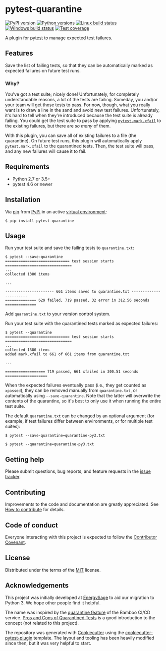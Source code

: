# pytest-quarantine

[![PyPI version](https://img.shields.io/pypi/v/pytest-quarantine.svg)](https://pypi.org/project/pytest-quarantine)
[![Python versions](https://img.shields.io/pypi/pyversions/pytest-quarantine.svg)](https://pypi.org/project/pytest-quarantine)
[![Linux build status](https://img.shields.io/travis/com/EnergySage/pytest-quarantine?logo=travis)](https://travis-ci.com/EnergySage/pytest-quarantine)
[![Windows build status](https://img.shields.io/appveyor/ci/EnergySage/pytest-quarantine?logo=appveyor)](https://ci.appveyor.com/project/EnergySage/pytest-quarantine)
[![Test coverage](https://img.shields.io/codecov/c/github/EnergySage/pytest-quarantine?logo=codecov)](https://codecov.io/gh/EnergySage/pytest-quarantine)

A plugin for [pytest](https://github.com/pytest-dev/pytest) to manage expected test failures.

## Features

Save the list of failing tests, so that they can be automatically marked as expected failures on future test runs.

### Why?

You've got a test suite; nicely done! Unfortunately, for completely understandable reasons, a lot of the tests are failing. Someday, you and/or your team will get those tests to pass. For now, though, what you really want is to draw a line in the sand and avoid new test failures. Unfortunately, it's hard to tell when they're introduced because the test suite is already failing. You could get the test suite to pass by applying [`pytest.mark.xfail`](http://doc.pytest.org/en/latest/skipping.html#xfail) to the existing failures, but there are *so many* of them.

With this plugin, you can save all of existing failures to a file (the quarantine). On future test runs, this plugin will automatically apply `pytest.mark.xfail` to the quarantined tests. Then, the test suite will pass, and any new failures will cause it to fail.

## Requirements

- Python 2.7 or 3.5+
- pytest 4.6 or newer

## Installation

Via [pip](https://pypi.org/project/pip/) from [PyPI](https://pypi.org/project/pytest-quarantine) in an active [virtual environment](https://docs.python.org/3/tutorial/venv.html):

```
$ pip install pytest-quarantine
```

## Usage

Run your test suite and save the failing tests to `quarantine.txt`:

```
$ pytest --save-quarantine
============================= test session starts ==============================
...
collected 1380 items

...

---------------------- 661 items saved to quarantine.txt -----------------------
============== 629 failed, 719 passed, 32 error in 312.56 seconds ==============
```

Add `quarantine.txt` to your version control system.

Run your test suite with the quarantined tests marked as expected failures:

```
$ pytest --quarantine
============================= test session starts ==============================
...
collected 1380 items
added mark.xfail to 661 of 661 items from quarantine.txt

...

================== 719 passed, 661 xfailed in 300.51 seconds ===================
```

When the expected failures eventually pass (i.e., they get counted as `xpassed`), they can be removed manually from `quarantine.txt`, or automatically using `--save-quarantine`. Note that the latter will overwrite the contents of the quarantine, so it's best to only use it when running the entire test suite.

The default `quarantine.txt` can be changed by an optional argument (for example, if test failures differ between environments, or for multiple test suites):

```
$ pytest --save-quarantine=quarantine-py3.txt

$ pytest --quarantine=quarantine-py3.txt
```

## Getting help

Please submit questions, bug reports, and feature requests in the [issue tracker](https://github.com/EnergySage/pytest-quarantine/issues).

## Contributing

Improvements to the code and documentation are greatly appreciated. See [How to contribute](https://github.com/EnergySage/pytest-quarantine/blob/master/CONTRIBUTING.md) for details.

## Code of conduct

Everyone interacting with this project is expected to follow the [Contributor Covenant](https://github.com/EnergySage/pytest-quarantine/blob/master/CODE_OF_CONDUCT.md).

## License

Distributed under the terms of the [MIT](http://opensource.org/licenses/MIT) license.

## Acknowledgements

This project was initially developed at [EnergySage](https://www.energysage.com/about/who-we-are) to aid our migration to Python 3. We hope other people find it helpful.

The name was inspired by the [quarantine feature](https://confluence.atlassian.com/bamboo/quarantining-failing-tests-289276886.html) of the Bamboo CI/CD service. [Pros and Cons of Quarantined Tests](https://marklapierre.net/pros-cons-quarantined-tests/) is a good introduction to the concept (not related to this project).

The repository was generated with [Cookiecutter](https://github.com/audreyr/cookiecutter) using the [cookiecutter-pytest-plugin](https://github.com/pytest-dev/cookiecutter-pytest-plugin) template. The layout and tooling has been heavily modified since then, but it was very helpful to start.
